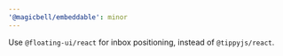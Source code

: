 ```yaml
---
'@magicbell/embeddable': minor
---
```


Use `@floating-ui/react` for inbox positioning, instead of `@tippyjs/react`.
